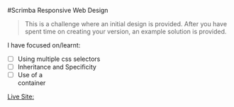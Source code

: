 #Scrimba Responsive Web Design

> This is a challenge where an initial design is provided. After you have spent time on creating your version, an example solution is provided. 

I have focused on/learnt:

- [ ] Using multiple css selectors
- [ ] Inheritance and Specificity
- [ ] Use of a <div> container

[Live Site:](https://s0phi3k.github.io/scrimbaCSSResponsiveDesign)
